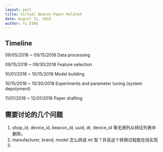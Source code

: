 ```yaml
---
layout: post
title: Virtual Beacon Paper Related
date: August 31, 2018
author: Yi DING
---
```




## Timeline

09/05/2018 ~ 09/15/2018 Data processing

09/15/2018 ~ 09/30/2018 Feature selection

10/01/2018 ~ 10/15/2018 Model building

10/15/2018 ~ 10/30/2018 Experiments and parameter tuning (system depolyment)

11/01/2018 ~ 12/01/2018 Paper drafting



## 需要讨论的几个问题

1. shop_id, device_id, beacon_id, uuid, dt, device_id 等无用列从特征列表中删除。
2. manufacturer, brand, model 怎么转成 int 型？并且这个转换过程能在线实现
3. 





